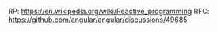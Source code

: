 RP: https://en.wikipedia.org/wiki/Reactive_programming
RFC: https://github.com/angular/angular/discussions/49685

